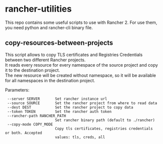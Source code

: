 # rancher-utilities

 This repo contains some useful scripts to use with Rancher 2.
 For use them, you need python and rancher-cli binary file.

## copy-resources-between-projects

 This script allows to copy TLS certificates and Registries Credentials between two different Rancher projects.   
 It reads every resource for every namespace of the source project and copy it to the destination project.   
 The new resource will be created without namespace, so it will be available for all namespaces in the destination project.   

 Parameters:
 ```
  --server SERVER       Set rancher instance url
  --source SOURCE       Set the rancher project from where to read data
  --dest DEST           Set the rancher project to copy data
  --token TOKEN         Set the rancher auth token
  --rancher-path RANCHER_PATH
                        Set rancher binary path (default to ./rancher)
  --copy-mode COPY_MODE
                        Copy tls certificates, registries credentials or both. Accepted
                        values: tls, creds, all
```
